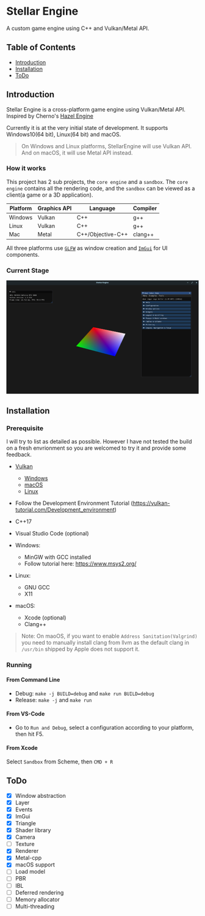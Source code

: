 # Stellar Engine

A custom game engine using C++ and Vulkan/Metal API.

## Table of Contents

* [Introduction](#introduction)
* [Installation](#installation)
* [ToDo](#todo)

## Introduction

Stellar Engine is a cross-platform game engine using Vulkan/Metal API. Inspired by Cherno's [Hazel Engine](https://github.com/TheCherno/Hazel)

Currently it is at the very initial state of development. It supports Windows10(64 bit), Linux(64 bit) and macOS.
> On Windows and Linux platforms, StellarEngine will use Vulkan API.
> And on macOS, it will use Metal API instead.

### How it works

This project has 2 sub projects, the `core engine` and a `sandbox`. The `core engine` contains all the rendering code, and the `sandbox` can be viewed as a client(a game or a 3D application).

| Platform      | Graphics API | Language          | Compiler  |
| ------------- | ------------ | ----------------- | --------- |
| Windows       | Vulkan       | C++               | g++       |
| Linux         | Vulkan       | C++               | g++       |
| Mac           | Metal        | C++/Objective-C++ | clang++   |

All three platforms use [`GLFW`](https://www.glfw.org/) as window creation and [`ImGui`](https://github.com/ocornut/imgui) for UI components.

### Current Stage

![Current Stage](Screenshots/currentStage.png)

## Installation

### Prerequisite

I will try to list as detailed as possible. However I have not tested the build on a fresh envrionment so you are welcomed to try it and provide some feedback.

* [Vulkan](https://vulkan.lunarg.com/)
  * [Windows](https://vulkan.lunarg.com/doc/sdk/latest/windows/getting_started.html)
  * [macOS](https://vulkan.lunarg.com/doc/sdk/latest/mac/getting_started.html)
  * [Linux](https://vulkan.lunarg.com/doc/view/latest/linux/getting_started_ubuntu.html)

* Follow the Development Environment Tutorial (<https://vulkan-tutorial.com/Development_environment>)

* C++17
* Visual Studio Code (optional)
* Windows:
  * MinGW with GCC installed
  * Follow tutorial here: <https://www.msys2.org/>
* Linux:
  * GNU GCC
  * X11
* macOS:
  * Xcode (optional)
  * Clang++
  
> Note: On maoOS, if you want to enable `Address Sanitation(Valgrind)` you need to manually install clang from llvm as the default clang in `/usr/bin` shipped by Apple does not support it.

### Running

#### From Command Line

* Debug: `make -j BUILD=debug` and `make run BUILD=debug`
* Release: `make -j` and `make run`

#### From VS-Code

* Go to `Run and Debug`, select a configuration according to your platform, then hit F5.

#### From Xcode

Select `Sandbox` from Scheme, then `CMD + R`

## ToDo

* [x] Window abstraction
* [x] Layer
* [x] Events
* [x] ImGui
* [x] Triangle
* [x] Shader library
* [x] Camera
* [ ] Texture
* [x] Renderer
* [x] Metal-cpp
* [x] macOS support
* [ ] Load model
* [ ] PBR
* [ ] IBL
* [ ] Deferred rendering
* [ ] Memory allocator
* [ ] Multi-threading
